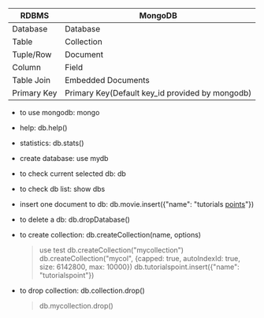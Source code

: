 | RDBMS       | MongoDB                                         |
| ---         | ---                                             |
| Database    | Database                                        |
| Table       | Collection                                      |
| Tuple/Row   | Document                                        |
| Column      | Field                                           |
| Table Join  | Embedded Documents                              |
| Primary Key | Primary Key(Default key_id provided by mongodb) |

* to use mongodb: mongo

* help: db.help()

* statistics: db.stats()

* create database: use mydb

* to check current selected db: db

* to check db list: show dbs

* insert one document to db: db.movie.insert({"name": "tutorials [points](poits)"})

* to delete a db: db.dropDatabase()

* to create collection: db.createCollection(name, options)
    >use test
    >db.createCollection("mycollection")
    >db.createCollection("mycol", {capped: true, autoIndexId: true, size: 6142800, max: 10000})
    >db.tutorialspoint.insert({"name": "tutorialspoint"})

* to drop collection: db.collection.drop()
    >db.mycollection.drop()



